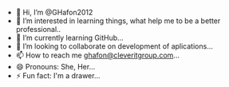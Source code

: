 - 👋 Hi, I’m @GHafon2012
- 👀 I’m interested in learning things, what help me to be a better professional..
- 🌱 I’m currently learning GitHub...
- 💞️ I’m looking to collaborate on development of aplications...
- 📫 How to reach me ghafon@cleveritgroup.com...
- 😄 Pronouns: She, Her...
- ⚡ Fun fact: I'm a drawer...

<!---
GHafon2012/GHafon2012 is a ✨ special ✨ repository because its `README.md` (this file) appears on your GitHub profile.
You can click the Preview link to take a look at your changes.
--->
